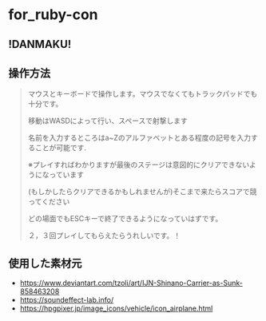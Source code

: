 # for_ruby-con
## !DANMAKU!

## 操作方法
>マウスとキーボードで操作します。マウスでなくてもトラックパッドでも十分です。
> 
> 移動はWASDによって行い、スペースで射撃します
> 
> 名前を入力するところはa~Zのアルファベットとある程度の記号を入力することが可能です.
> 
> ※プレイすればわかりますが最後のステージは意図的にクリアできないようになっています
> 
> (もしかしたらクリアできるかもしれませんが)そこまで来たらスコアで競ってください
> 
> どの場面でもESCキーで終了できるようになっていはずです。
> 
> ２，３回プレイしてもらえたらうれしいです。！

## 使用した素材元
 - https://www.deviantart.com/tzoli/art/IJN-Shinano-Carrier-as-Sunk-858463208
 - https://soundeffect-lab.info/
 - https://hpgpixer.jp/image_icons/vehicle/icon_airplane.html
